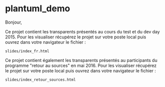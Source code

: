 # plantuml_demo
Bonjour, 

Ce projet contient les transparents présentés au cours du test et du dev day 2015.
Pour les visualiser récupérez le projet sur votre poste local puis ouvrez dans votre navigateur le fichier  : 

    slides/index_fr.html
    
Ce projet contient également les transparents présentés au participants du programme "retour au sources" en mai 2016.
Pour les visualiser récupérez le projet sur votre poste local puis ouvrez dans votre navigateur le fichier  :

    slides/index_retour_sources.html
    
